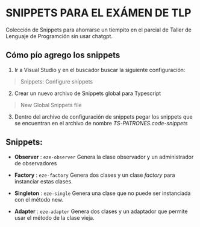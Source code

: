 # SNIPPETS PARA EL EXÁMEN DE TLP

Colección de Snippets para ahorrarse un tiempito en el parcial de Taller de Lenguaje de Programción sin usar chatgpt.

## Cómo pío agrego los snippets

1. Ir a Visual Studio y en el buscador buscar la siguiente configuración: 
> Snippets: Configure snippets

2. Crear un nuevo archivo de Snippets global para Typescript
> New Global Snippets file

3. Dentro del archivo de configuración de snippets pegar los snippets que se encuentran en el archivo de nombre _TS-PATRONES.code-snippets_ 
## Snippets:

* __Observer__ : ```eze-observer``` Genera la clase observador y un administrador de observadores

* __Factory__ : ```eze-factory``` Genera dos clases y un clase _factory_ para instanciar estas clases.

* __Singleton__ : ```eze-single``` Genera una clase que no puede ser instanciada con el método new. 

* __Adapter__ : ```eze-adapter``` Genera dos clases y un adaptador que permite usar el método de la clase vieja.
